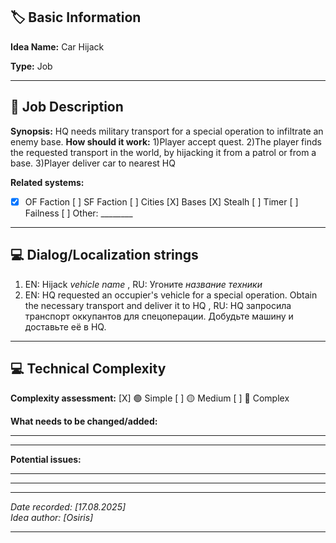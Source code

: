 ## 🏷️ Basic Information

**Idea Name:** Car Hijack

**Type:** Job

---

## 💭 Job Description

**Synopsis:**
HQ needs military transport for a special operation to infiltrate an enemy base.
**How should it work:**
1)Player accept quest.
2)The player finds the requested transport in the world, by hijacking it from a patrol or from a base.
3)Player deliver car to nearest HQ


**Related systems:**
- [X] OF Faction [ ] SF Faction [ ] Cities [X] Bases [X] Stealh [ ] Timer [ ] Failness [ ]  Other: ________

---

## 💻 Dialog/Localization strings

1) EN: Hijack *vehicle name* , RU: Угоните *название техники*
2) EN: HQ requested an occupier's vehicle for a special operation. Obtain the necessary transport and deliver it to HQ , RU: HQ запросила транспорт оккупантов для спецоперации. Добудьте машину и доставьте её в HQ. 

---

## 💻 Technical Complexity

**Complexity assessment:** [X] 🟢 Simple [ ] 🟡 Medium [ ] 🔴 Complex

**What needs to be changed/added:**
_________________________________________________________________
_________________________________________________________________

**Potential issues:**
_________________________________________________________________
_________________________________________________________________

---

*Date recorded: [17.08.2025]*  
*Idea author: [Osiris]*

---
